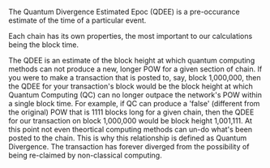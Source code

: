 The Quantum Divergence Estimated Epoc (QDEE) is a pre-occurance estimate of the time of a particular event.

Each chain has its own properties, the most important to our calculations being the block time.

The QDEE is an estimate of the block height at which quantum computing methods can not produce a
new, longer POW for a given section of chain.  If you were to make a transaction that is posted to, say, block
1,000,000, then the QDEE for your transaction's block would be the block height at which Quantum Computing (QC) can no longer outpace
the network's POW within a single block time.  For example, if QC can produce a 'false' (different from the original) POW that is 1111 blocks long
for a given chain, then the QDEE for our transaction on block 1,000,000 would be block height 1,001,111.  At this point not even
theortical computing methods can un-do what's been posted to the chain.  This is why this relationship is defined as Quantum Divergence.  The transaction
has forever diverged from the possibility of being re-claimed by non-classical computing.
